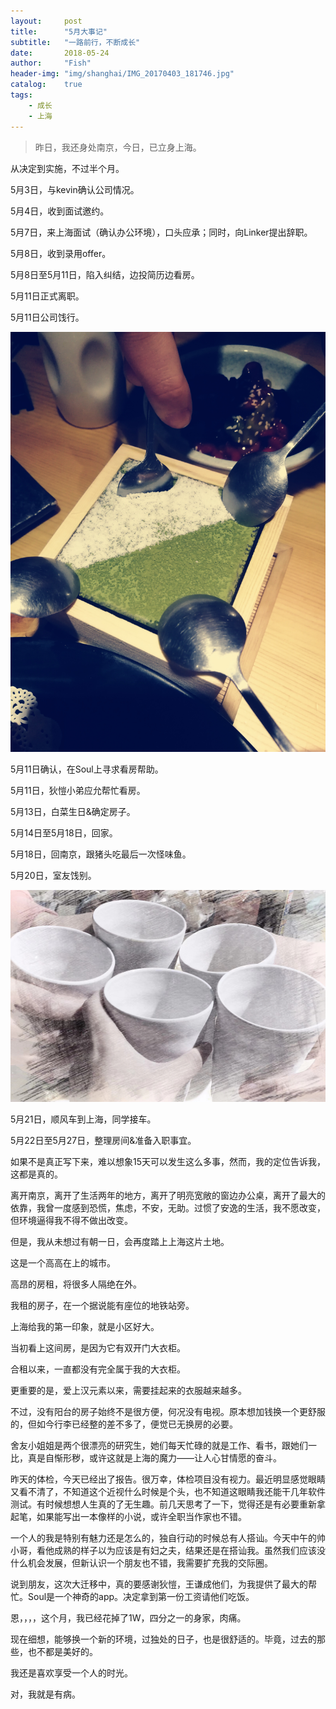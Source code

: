 ```yaml
---
layout:     post
title:      "5月大事记"
subtitle:   "一路前行，不断成长"
date:       2018-05-24
author:     "Fish"
header-img: "img/shanghai/IMG_20170403_181746.jpg"
catalog:    true
tags:
    - 成长
    - 上海
---
```


> 昨日，我还身处南京，今日，已立身上海。

从决定到实施，不过半个月。

5月3日，与kevin确认公司情况。

5月4日，收到面试邀约。

5月7日，来上海面试（确认办公环境），口头应承；同时，向Linker提出辞职。

5月8日，收到录用offer。

5月8日至5月11日，陷入纠结，边投简历边看房。

5月11日正式离职。

5月11日公司饯行。

![](/img/post524-1.jpg)

5月11日确认，在Soul上寻求看房帮助。

5月11日，狄愷小弟应允帮忙看房。

5月13日，白菜生日&确定房子。

5月14日至5月18日，回家。

5月18日，回南京，跟猪头吃最后一次怪味鱼。

5月20日，室友饯别。

![](/img/post524-2.jpg)

5月21日，顺风车到上海，同学接车。

5月22日至5月27日，整理房间&准备入职事宜。

如果不是真正写下来，难以想象15天可以发生这么多事，然而，我的定位告诉我，这都是真的。

离开南京，离开了生活两年的地方，离开了明亮宽敞的窗边办公桌，离开了最大的依靠，我曾一度感到恐慌，焦虑，不安，无助。过惯了安逸的生活，我不愿改变，但环境逼得我不得不做出改变。

但是，我从未想过有朝一日，会再度踏上上海这片土地。

这是一个高高在上的城市。

高昂的房租，将很多人隔绝在外。

我租的房子，在一个据说能有座位的地铁站旁。

上海给我的第一印象，就是小区好大。

当初看上这间房，是因为它有双开门大衣柜。

合租以来，一直都没有完全属于我的大衣柜。

更重要的是，爱上汉元素以来，需要挂起来的衣服越来越多。

不过，没有阳台的房子始终不是很方便，何况没有电视。原本想加钱换一个更舒服的，但如今行李已经整的差不多了，便觉已无换房的必要。

舍友小姐姐是两个很漂亮的研究生，她们每天忙碌的就是工作、看书，跟她们一比，真是自惭形秽，或许这就是上海的魔力——让人心甘情愿的奋斗。

昨天的体检，今天已经出了报告。很万幸，体检项目没有视力。最近明显感觉眼睛又看不清了，不知道这个近视什么时候是个头，也不知道这眼睛我还能干几年软件测试。有时候想想人生真的了无生趣。前几天思考了一下，觉得还是有必要重新拿起笔，如果能写出一本像样的小说，或许全职当作家也不错。

一个人的我是特别有魅力还是怎么的，独自行动的时候总有人搭讪。今天中午的帅小哥，看他成熟的样子以为应该是有妇之夫，结果还是在搭讪我。虽然我们应该没什么机会发展，但新认识一个朋友也不错，我需要扩充我的交际圈。

说到朋友，这次大迁移中，真的要感谢狄愷，王谦成他们，为我提供了最大的帮忙。Soul是一个神奇的app。决定拿到第一份工资请他们吃饭。

恩，，，，这个月，我已经花掉了1W，四分之一的身家，肉痛。

现在细想，能够换一个新的环境，过独处的日子，也是很舒适的。毕竟，过去的那些，也不都是美好的。

我还是喜欢享受一个人的时光。

对，我就是有病。





